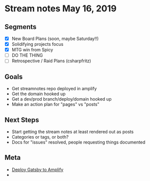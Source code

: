 # Stream notes May 16, 2019

## Segments

- [x] New Board Plans (soon, maybe Saturday!!)
- [x] Solidifying projects focus
- [x] MTG win from Spicy
- [ ] DO THE THING
- [ ] Retrospective / Raid Plans (csharpfritz)

## Goals

- Get streamnotes repo deployed in amplify
- Get the domain hooked up
- Get a dev/prod branch/deploy/domain hooked up
- Make an action plan for "pages" vs "posts"

## Next Steps

- Start getting the stream notes at least rendered out as posts
- Categories or tags, or both?
- Docs for "issues" resolved, people requesting things documented

## Meta

- [Deploy Gatsby to Amplify](https://www.gatsbyjs.org/blog/2018-08-24-gatsby-aws-hosting/)
-
